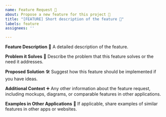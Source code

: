 ```yaml
---
name: Feature Request 🌈
about: Propose a new feature for this project 🌟
title: "[FEATURE] Short description of the feature 🚀"
labels: feature
assignees: ''

---
```


**Feature Description** 🌟
A detailed description of the feature.

**Problem it Solves** 🧩
Describe the problem that this feature solves or the need it addresses.

**Proposed Solution** 🛠️
Suggest how this feature should be implemented if you have ideas.

**Additional Context** ➕
Any other information about the feature request, including mockups, diagrams, or comparable features in other applications.

**Examples in Other Applications** 📲
If applicable, share examples of similar features in other apps or websites.
